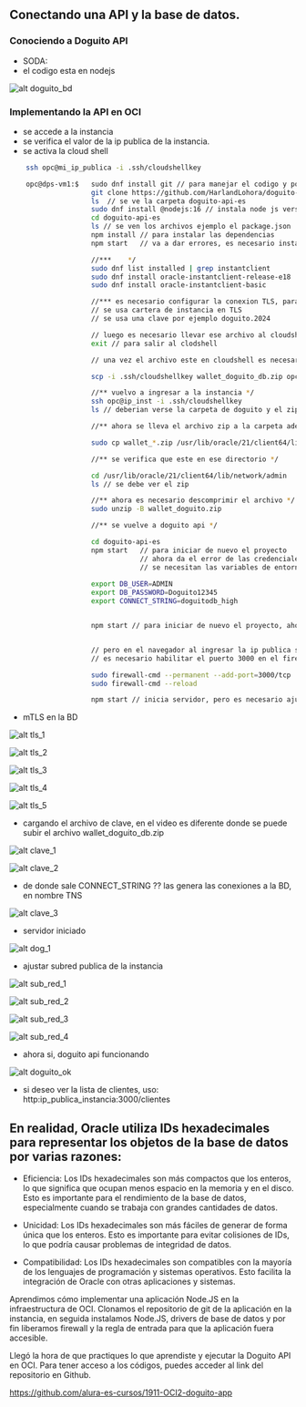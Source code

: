 ## Conectando una API y la base de datos.


### Conociendo a Doguito API

- SODA:
- el codigo esta en nodejs


![alt doguito_bd](/imagenes/clase02/doguito_db.png)

### Implementando la API en OCI

- se accede a la instancia
- se verifica el valor de la ip publica de la instancia.
- se activa la cloud shell

```bash
    ssh opc@mi_ip_publica -i .ssh/cloudshellkey

    opc@dps-vm1:$   sudo dnf install git // para manejar el codigo y poder descargarlo a la instancia
                    git clone https://github.com/HarlandLohora/doguito-api-es    // para clonar el codigo del repo
                    ls  // se ve la carpeta doguito-api-es
                    sudo dnf install @nodejs:16 // instala node js version 16
                    cd doguito-api-es
                    ls // se ven los archivos ejemplo el package.json
                    npm install // para instalar las dependencias
                    npm start   // va a dar errores, es necesario instalar mas cosas, es decir dependencias o librerias pero de oracle

                    //***    */
                    sudo dnf list installed | grep instantclient 
                    sudo dnf install oracle-instantclient-release-e18
                    sudo dnf install oracle-instantclient-basic

                    //*** es necesario configurar la conexion TLS, para oracle mTLS*/
                    // se usa cartera de instancia en TLS
                    // se usa una clave por ejemplo doguito.2024

                    // luego es necesario llevar ese archivo al cloudshell
                    exit // para salir al clodshell

                    // una vez el archivo este en cloudshell es necesario llevarlo a la instancia, moverlo

                    scp -i .ssh/cloudshellkey wallet_doguito_db.zip opc@ip_instancia:/home/opc

                    //** vuelvo a ingresar a la instancia */
                    ssh opc@ip_inst -i .ssh/cloudshellkey
                    ls // deberian verse la carpeta de doguito y el zip que se movió para la instancia

                    //** ahora se lleva el archivo zip a la carpeta adecuada de la instancia */

                    sudo cp wallet_*.zip /usr/lib/oracle/21/client64/lib/network/admin

                    //** se verifica que este en ese directorio */

                    cd /usr/lib/oracle/21/client64/lib/network/admin
                    ls // se debe ver el zip

                    //** ahora es necesario descomprimir el archivo */
                    sudo unzip -B wallet_doguito.zip

                    //** se vuelve a doguito api */

                    cd doguito-api-es
                    npm start   // para iniciar de nuevo el proyecto
                                // ahora da el error de las credenciales para conectarse a la BD
                                // se necesitan las variables de entorno
                    
                    export DB_USER=ADMIN
                    export DB_PASSWORD=Doguito12345
                    export CONNECT_STRING=doguitodb_high


                    npm start // para iniciar de nuevo el proyecto, ahora si deberia iniciar


                    // pero en el navegador al ingresar la ip publica solo muestra el mensaje de doguito, al usar el puerto 3000 no hace nada
                    // es necesario habilitar el puerto 3000 en el firewall

                    sudo firewall-cmd --permanent --add-port=3000/tcp
                    sudo firewall-cmd --reload

                    npm start // inicia servidor, pero es necesario ajustar la subred publica de la instancia, VNIC primario

```

- mTLS en la BD

![alt tls_1](/imagenes/clase02/tls_1.png)

![alt tls_2](/imagenes/clase02/tls_2.png)

![alt tls_3](/imagenes/clase02/tls_3.png)

![alt tls_4](/imagenes/clase02/tls_4.png)

![alt tls_5](/imagenes/clase02/tls_5.png)

- cargando el archivo de clave, en el video es diferente donde se puede subir el archivo wallet_doguito_db.zip

![alt clave_1](/imagenes/clase02/clave_1.png)

![alt clave_2](/imagenes/clase02/clave_2.png)

- de donde sale CONNECT_STRING ?? las genera las conexiones a la BD, en nombre TNS

![alt clave_3](/imagenes/clase02/clave_3.png)

- servidor iniciado

![alt dog_1](/imagenes/clase02/dog_1.png)

- ajustar subred publica de la instancia

![alt sub_red_1](/imagenes/clase02/sub_red_1.png)

![alt sub_red_2](/imagenes/clase02/sub_red_2.png)

![alt sub_red_3](/imagenes/clase02/sub_red_3.png)

![alt sub_red_4](/imagenes/clase02/sub_red_4.png)

- ahora si, doguito api funcionando

![alt doguito_ok](/imagenes/clase02/doguito_ok.png)

- si deseo ver la lista de clientes, uso: http:ip_publica_instancia:3000/clientes

## En realidad, Oracle utiliza IDs hexadecimales para representar los objetos de la base de datos por varias razones:

- Eficiencia: Los IDs hexadecimales son más compactos que los enteros, lo que significa que ocupan menos espacio en la memoria y en el disco. Esto es importante para el rendimiento de la base de datos, especialmente cuando se trabaja con grandes cantidades de datos.

- Unicidad: Los IDs hexadecimales son más fáciles de generar de forma única que los enteros. Esto es importante para evitar colisiones de IDs, lo que podría causar problemas de integridad de datos.

- Compatibilidad: Los IDs hexadecimales son compatibles con la mayoría de los lenguajes de programación y sistemas operativos. Esto facilita la integración de Oracle con otras aplicaciones y sistemas.




Aprendimos cómo implementar una aplicación Node.JS en la infraestructura de OCI. Clonamos el repositorio de git de la aplicación en la instancia, en seguida instalamos Node.JS, drivers de base de datos y por fin liberamos firewall y la regla de entrada para que la aplicación fuera accesible.

Llegó la hora de que practiques lo que aprendiste y ejecutar la Doguito API en OCI. Para tener acceso a los códigos, puedes acceder al link del repositorio en Github.

https://github.com/alura-es-cursos/1911-OCI2-doguito-app



